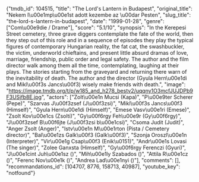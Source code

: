 {"tmdb_id": 104515, "title": "The Lord's Lantern in Budapest", "original_title": "Nekem l\u00e1mp\u00e1st adott kezembe az \u00dar Pesten", "slug_title": "the-lord-s-lantern-in-budapest", "date": "1999-01-28", "genre": ["Com\u00e9die / Drame"], "score": "5.1/10", "synopsis": "In the Kerepesi Street cemetery, three grave diggers contemplate the fate of the world, then they step out of this role and in a sequence of episodes they play the typical figures of contemporary Hungarian reality, the fat cat, the swashbuckler, the victim, underworld chieftains, and present little absurd dramas of love, marriage, friendship, public order and legal safety. The author and the film director walk among them all the time, contemplating, laughing at their plays. The stories starting from the graveyard and returning there warn of the inevitability of death. The author and the director (Gyula Hern\u00e1di and Mikl\u00f3s Jancs\u00f3) wisely make friends with death.", "image": "https://image.tmdb.org/t/p/w185_and_h278_bestv2/uqqny1O3mcfJUJDPb9F3USjfb8E.jpg", "actors": ["Zolt\u00e1n Mucsi (Kapa)", "P\u00e9ter Scherer (Pepe)", "Szarvas J\u00f3zsef (J\u00f3zsi)", "Mikl\u00f3s Jancs\u00f3 (Himself)", "Gyula Hern\u00e1di (Himself)", "Emese Vasv\u00e1ri (Emese)", "Zsolt Kov\u00e1cs (Zsolti)", "Gy\u00f6rgy Feh\u00e9r (Gy\u00f6rgy)", "J\u00f3zsef B\u00f6jte (J\u00f3zsi b\u00e1csi)", "Csoma Judit (Judit)", "Anger Zsolt (Anger)", "Istv\u00e1n M\u00e1rton (Pista / Cemetery director)", "Bal\u00e1zs Galk\u00f3 (Galk\u00f3)", "Szonja Oroszl\u00e1n (Interpreter)", "Vir\u00e1g Csap\u00f3 (Enik\u0151)", "Andr\u00e1s Lovasi (The singer)", "Zolee Ganxsta (Himself)", "Gy\u00f6rgy Ferenczi (Gyuri)", "J\u00e1cint Juh\u00e1sz ()", "Mih\u00e1ly Szabados ()", "Attila R\u00e1cz ()", "Ferenc Nov\u00e1k ()", "Andrea Lad\u00e1nyi ()"], "comments": [], "recommandations_id": [104707, 8776, 158713, 40987], "youtube_key": "notfound"}